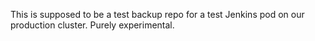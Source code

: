 This is supposed to be a test backup repo for a test Jenkins pod on our production cluster. Purely experimental.
